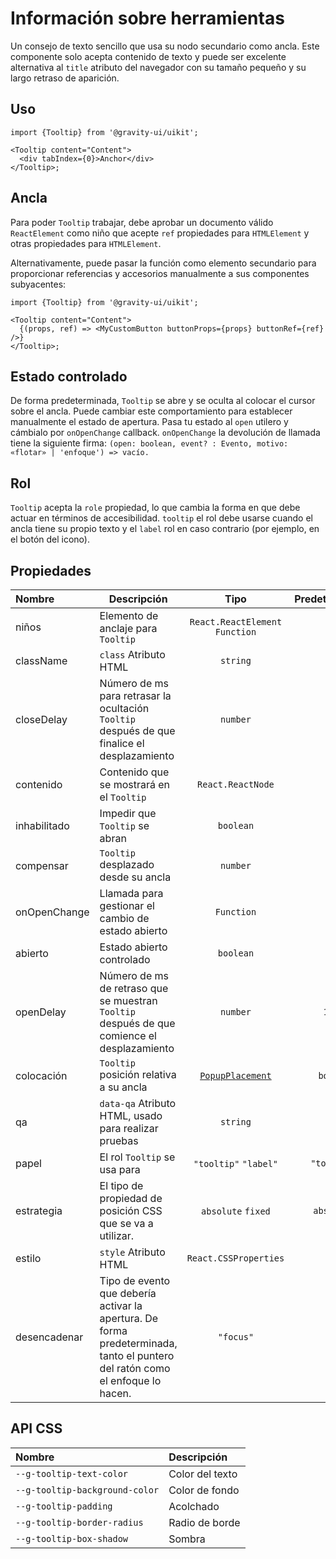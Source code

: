 <!--GITHUB_BLOCK-->

# Información sobre herramientas

<!--/GITHUB_BLOCK-->

Un consejo de texto sencillo que usa su nodo secundario como ancla. Este componente solo acepta contenido de texto y puede ser excelente
alternativa al `title` atributo del navegador con su tamaño pequeño y su largo retraso de aparición.

## Uso

```tsx
import {Tooltip} from '@gravity-ui/uikit';

<Tooltip content="Content">
  <div tabIndex={0}>Anchor</div>
</Tooltip>;
```

## Ancla

Para poder `Tooltip` trabajar, debe aprobar un documento válido `ReactElement` como niño que acepte `ref` propiedades para `HTMLElement`
y otras propiedades para `HTMLElement`.

Alternativamente, puede pasar la función como elemento secundario para proporcionar referencias y accesorios manualmente a sus componentes subyacentes:

```tsx
import {Tooltip} from '@gravity-ui/uikit';

<Tooltip content="Content">
  {(props, ref) => <MyCustomButton buttonProps={props} buttonRef={ref} />}
</Tooltip>;
```

## Estado controlado

De forma predeterminada, `Tooltip` se abre y se oculta al colocar el cursor sobre el ancla. Puede cambiar este comportamiento para establecer manualmente el estado de apertura.
Pasa tu estado al `open` utilero y cámbialo por `onOpenChange` callback.
`onOpenChange` la devolución de llamada tiene la siguiente firma: `(open: boolean, event? : Evento, motivo: «flotar» | 'enfoque') => vacío.`

## Rol

`Tooltip` acepta la `role` propiedad, lo que cambia la forma en que debe actuar en términos de accesibilidad.
`tooltip` el rol debe usarse cuando el ancla tiene su propio texto y el `label` rol en caso contrario (por ejemplo, en el botón del icono).

## Propiedades

| Nombre       | Descripción                                                                                                                   |                       Tipo                       | Predeterminado |
| :----------- | ----------------------------------------------------------------------------------------------------------------------------- | :----------------------------------------------: | :------------: |
| niños        | Elemento de anclaje para `Tooltip`                                                                                            |         `React.ReactElement` `Function`          |                |
| className    | `class` Atributo HTML                                                                                                         |                     `string`                     |                |
| closeDelay   | Número de ms para retrasar la ocultación `Tooltip` después de que finalice el desplazamiento                                  |                     `number`                     |      `0`       |
| contenido    | Contenido que se mostrará en el `Tooltip`                                                                                     |                `React.ReactNode`                 |                |
| inhabilitado | Impedir que `Tooltip` se abran                                                                                                |                    `boolean`                     |                |
| compensar    | `Tooltip` desplazado desde su ancla                                                                                           |                     `number`                     |      `4`       |
| onOpenChange | Llamada para gestionar el cambio de estado abierto                                                                            |                    `Function`                    |                |
| abierto      | Estado abierto controlado                                                                                                     |                    `boolean`                     |                |
| openDelay    | Número de ms de retraso que se muestran `Tooltip` después de que comience el desplazamiento                                   |                     `number`                     |     `1000`     |
| colocación   | `Tooltip` posición relativa a su ancla                                                                                        | [`PopupPlacement`](../Popup/README.md#placement) |    `bottom`    |
| qa           | `data-qa` Atributo HTML, usado para realizar pruebas                                                                          |                     `string`                     |                |
| papel        | El rol `Tooltip` se usa para                                                                                                  |              `"tooltip"` `"label"`               |  `"tooltip"`   |
| estrategia   | El tipo de propiedad de posición CSS que se va a utilizar.                                                                    |                `absolute` `fixed`                |   `absolute`   |
| estilo       | `style` Atributo HTML                                                                                                         |              `React.CSSProperties`               |                |
| desencadenar | Tipo de evento que debería activar la apertura. De forma predeterminada, tanto el puntero del ratón como el enfoque lo hacen. |                    `"focus"`                     |                |

## API CSS

| Nombre                         | Descripción     |
| :----------------------------- | :-------------- |
| `--g-tooltip-text-color`       | Color del texto |
| `--g-tooltip-background-color` | Color de fondo  |
| `--g-tooltip-padding`          | Acolchado       |
| `--g-tooltip-border-radius`    | Radio de borde  |
| `--g-tooltip-box-shadow`       | Sombra          |
